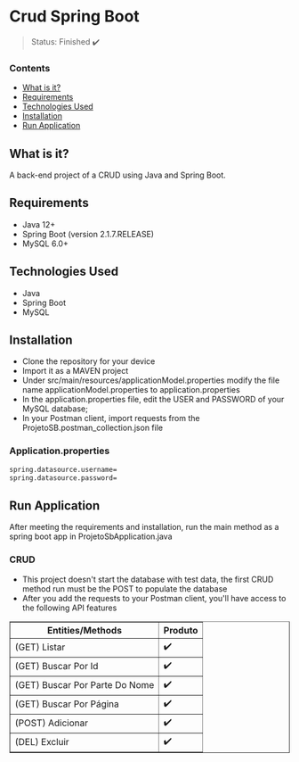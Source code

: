 <h1>Crud Spring Boot</h1>

> Status: Finished ✔️

### Contents
  
* [What is it?](#what-is-it)
* [Requirements](#requirements)
* [Technologies Used](#technologies)
* [Installation](#installation)
* [Run Application](#run-application)

## <a name="what-is-it"></a>What is it?

A back-end project of a CRUD using Java and Spring Boot.

## <a name="requirements"></a>Requirements

- Java 12+
- Spring Boot (version 2.1.7.RELEASE)
- MySQL 6.0+

## <a name="technologies"></a>Technologies Used

- Java
- Spring Boot
- MySQL

## <a name="installation"></a>Installation

- Clone the repository for your device
- Import it as a MAVEN project
- Under src/main/resources/applicationModel.properties modify the file name applicationModel.properties to application.properties
- In the application.properties file, edit the USER and PASSWORD of your MySQL database;
- In your Postman client, import requests from the ProjetoSB.postman_collection.json file

### Application.properties
```xml
spring.datasource.username=
spring.datasource.password=
```
## <a name="run-application"></a>Run Application

After meeting the requirements and installation, run the main method as a spring boot app in ProjetoSbApplication.java

### CRUD
* This project doesn't start the database with test data, the first CRUD method run must be the POST to populate the database
* After you add the requests to your Postman client, you'll have access to the following API features

<table border="1">
   <thead>
   <tr>
       <th>Entities/Methods</th>
       <th>Produto</th>
   </tr>
   </thead>
   <tbody>
   <tr>
       <td>(GET) Listar</td>
       <td>✔️</td>
   </tr>
   <tr>
       <td>(GET) Buscar Por Id</td>
       <td>✔️</td>
   </tr>
   
   <tr>
       <td>(GET) Buscar Por Parte Do Nome</td>
       <td>✔️</td>
   </tr>
   
   <tr>
       <td>(GET) Buscar Por Página</td>
       <td>✔️</td>
   </tr>
   
   <tr>
       <td>(POST) Adicionar</td>
       <td>✔️</td>
   </tr>
   
   <tr>
       <td>(DEL) Excluir</td>
       <td>✔️</td>
   </tr>
   </tbody>
</table>
